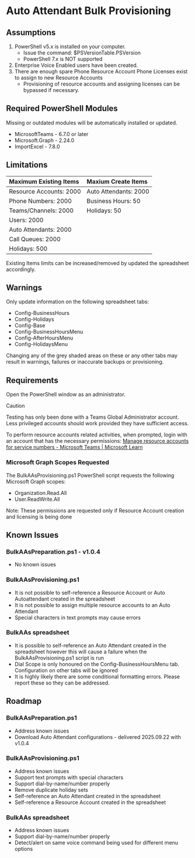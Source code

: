 # Auto Attendant Bulk Provisioning


## Assumptions

1.	PowerShell v5.x is installed on your computer.
    - Issue the command: $PSVersionTable.PSVersion
    - PowerShell 7.x is NOT supported
1.	Enterprise Voice Enabled users have been created.
1.	There are enough spare Phone Resource Account Phone Licenses exist to assign to new Resource Accounts 
    - Provisioning of resource accounts and assigning licenses can be bypassed if necessary.	

## Required PowerShell Modules
Missing or outdated modules will be automatically installed or updated.

- MicrosoftTeams - 6.7.0 or later
- Microsoft.Graph - 2.24.0
- ImportExcel - 7.8.0

## Limitations

| Maximum Existing Items      | Maxium Create Items   |
|:----------------------------|:----------------------|
| Resource Accounts: 2000     | Auto Attendants: 2000 |
| Phone Numbers: 2000         | Business Hours: 50    |
| Teams/Channels: 2000        | Holidays: 50          |
| Users: 2000                 |                       |
| Auto Attendants: 2000       |                       |
| Call Queues: 2000           |                       |
| Holidays: 500               |                       |

Existing Items limits can be increased/removed by updated the spreadsheet accordingly.

## Warnings

Only update information on the following spreadsheet tabs:
  - Config-BusinessHours
  - Config-Holidays
  - Config-Base
  - Config-BusinessHoursMenu
  - Config-AfterHoursMenu
  - Config-HolidaysMenu

Changing any of the grey shaded areas on these or any other tabs may result in warnings, failures or inaccurate backups or provisioning.

## Requirements

Open the PowerShell window as an administrator.

>[!CAUTION]
>Testing has only been done with a Teams Global Administrator account.  Less privileged accounts should work provided they have sufficient access.  

To perform resource accounts related activities, when prompted, login with an account that has the necessary permissions:  [Manage resource accounts for service numbers - Microsoft Teams | Microsoft Learn](https://learn.microsoft.com/microsoftteams/manage-resource-accounts#assign-permissions-for-managing-a-resource-account)

### Microsoft Graph Scopes Requested

The BulkAAsProvisioning.ps1 PowerShell script requests the following Microsoft Graph scopes:
  - Organization.Read.All
  - User.ReadWrite.All

Note: These permissions are requested only if Resource Account creation and licensing is being done

## Known Issues

### BulkAAsPreparation.ps1 - v1.0.4

- No known issues

### BulkAAsProvisioning.ps1

- It is not possible to self-reference a Resource Account or Auto Autoattendant created in the spreadsheet
- It is not possible to assign multiple resource accounts to an Auto Attendant
- Special characters in text prompts may cause errors

### BulkAAs spreadsheet

- It is possible to self-reference an Auto Attendant created in the spreadsheet however this will cause a failure when the BulkAAsProvisioning.ps1 script is run
- Dial Scope is only honoured on the Config-BusinessHoursMenu tab. Configuration on other tabs will be ignored
- It is highly likely there are some conditional formatting errors. Please report these so they can be addressed.

## Roadmap

### BulkAAsPreparation.ps1

- Address known issues
- Download Auto Attendant configurations - delivered 2025.09.22 with v1.0.4

### BulkAAsProvisioning.ps1

- Address known issues
- Support text prompts with special characters
- Support dial-by-name/number properly
- Remove duplicate holiday sets
- Self-reference an Auto Attendant created in the spreadsheet
- Self-reference a Resource Account created in the spreadsheet

### BulkAAs spreadsheet

- Address known issues
- Support dial-by-name/number properly
- Detect/alert on same voice command being used for different menu options
